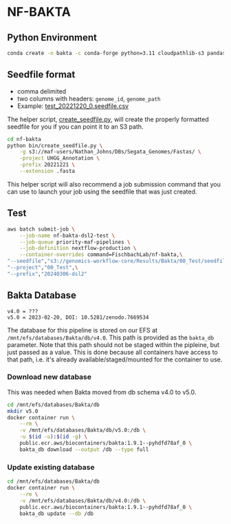 # NF-BAKTA

## Python Environment

```bash
conda create -n bakta -c conda-forge python=3.11 cloudpathlib-s3 pandas notebook fsspec s3fs=2023.3.0
```

## Seedfile format

- comma delimited
- two columns with headers: `genome_id`, `genome_path`
- Example: [test_20221220_0.seedfile.csv](test/test_20221220_0.seedfile.csv)

The helper script, [create_seedfile.py](bin/create_seedfile.py), will create the properly formatted seedfile for you if you can point it to an S3 path.

```bash
cd nf-bakta
python bin/create_seedfile.py \
    -g s3://maf-users/Nathan_Johns/DBs/Segata_Genomes/Fastas/ \
    -project UHGG_Annotation \
    -prefix 20221221 \
    --extension .fasta
```

This helper script will also recommend a job submission command that you can use to launch your job using the seedfile that was just created.

## Test

```bash
aws batch submit-job \
    --job-name nf-bakta-dsl2-test \
    --job-queue priority-maf-pipelines \
    --job-definition nextflow-production \
    --container-overrides command=FischbachLab/nf-bakta,\
"--seedfile","s3://genomics-workflow-core/Results/Bakta/00_Test/seedfiles/test_20221220_1.seedfile.csv",\
"--project","00_Test",\
"--prefix","20240306-dsl2"
```

## Bakta Database

```text
v4.0 = ???
v5.0 = 2023-02-20, DOI: 10.5281/zenodo.7669534
```

The database for this pipeline is stored on our EFS at `/mnt/efs/databases/Bakta/db/v4.0`. This path is provided as the `bakta_db` parameter. Note that this path should not be staged within the pipleine, but just passed as a value. This is done because all containers have access to that path, i.e. it's already available/staged/mounted for the container to use.

### Download new database

This was needed when Bakta moved from db schema v4.0 to v5.0.

```bash
cd /mnt/efs/databases/Bakta/db
mkdir v5.0
docker container run \
    --rm \
    -v /mnt/efs/databases/Bakta/db/v5.0:/db \
    -u $(id -u):$(id -g) \
    public.ecr.aws/biocontainers/bakta:1.9.1--pyhdfd78af_0 \
    bakta_db download --output /db --type full
```

### Update existing database

```bash
cd /mnt/efs/databases/Bakta/db
docker container run \
    --rm \
    -v /mnt/efs/databases/Bakta/db/v4.0:/db \
    public.ecr.aws/biocontainers/bakta:1.9.1--pyhdfd78af_0 \
    bakta_db update --db /db
```
